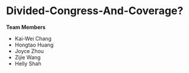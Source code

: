 # Divided-Congress-And-Coverage?

**Team Members**

- Kai-Wei Chang
- Hongtao Huang
- Joyce Zhou
- Zijie Wang
- Helly Shah

